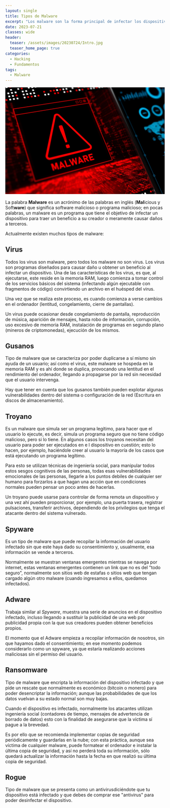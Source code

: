 ```yaml
---
layout: single
title: Tipos de Malware
excerpt: "Los malware son la forma principal de infectar los dispositivos y aquí se muestran algunos ejemplos de ellos y su funcionamiento."
date: 2023-07-21
classes: wide
header:
  teaser: /assets/images/20230724/Intro.jpg
  teaser_home_page: true
categories:
  - Hacking
  - Fundamentos
tags:
  - Malware
---
```


![](/assets/images/20230724/Intro.jpg)

La palabra **Malware** es un acrónimo de las palabras en inglés (**Mal**icious y Soft**ware**) que significa software malicioso o programa malicioso; en pocas palabras, un malware es un programa que tiene el objetivo de infectar un dispositivo para traer un beneficio a su creador o meramente causar daños a terceros.

Actualmente existen muchos tipos de malware:

## Virus

Todos los virus son malware, pero todos los malware no son virus. Los virus son programas diseñados para causar daño u obtener un beneficio al infectar un dispositivo. Una de las características de los virus, es que, al ejecutarse, este reside en la memoria RAM, luego comienza a tomar control de los servicios básicos del sistema (infectando algún ejecutable con fragmentos de código) convirtiendo un archivo en el huésped del virus.

Una vez que se realiza este proceso, es cuando comienza a verse cambios en el ordenador (lentitud, congelamiento, cierre de pantallas).

Un virus puede ocasionar desde congelamiento de pantalla, reproducción de música, aparición de mensajes, hasta robo de información, corrupción, uso excesivo de memoria RAM, instalación de programas en segundo plano (mineros de criptomonedas), ejecución de los mismos.

## Gusanos

Tipo de malware que se caracteriza por poder duplicarse a sí mismo sin ayuda de un usuario; así como el virus, este malware se hospeda en la memoria RAM y es ahí donde se duplica, provocando una lentitud en el rendimiento del ordenador, llegando a propagarse por la red sin necesidad que el usuario intervenga.

Hay que tener en cuenta que los gusanos también pueden explotar algunas vulnerabilidades dentro del sistema o configuración de la red (Escritura en discos de almacenamiento).

## Troyano

Es un malware que simula ser un programa legítimo, para hacer que el usuario lo ejecute, es decir, simula un programa seguro que no tiene código malicioso, pero si lo tiene. En algunos casos los troyanos necesitan del usuario para poder ser ejecutados en e l dispositivo en cuestión; esto lo hacen, por ejemplo, haciéndole creer al usuario la mayoría de los casos que está ejecutando un programa legítimo.

Para esto se utilizan técnicas de ingeniería social, para manipular todos estos sesgos cognitivos de las personas, todas esas vulnerabilidades emocionales de las personas, llegarle a los puntos debiles de cualquier ser humano para forzarlos a que hagan una acción que en condiciones normales pueden pensar un poco antes de hacerlas.

Un troyano puede usarse para controlar de forma remota un dispositivo y una vez ahí pueden proporcionar, por ejemplo, una puerta trasera, registrar pulsaciones, transferir archivos, dependiendo de los privilegios que tenga el atacante dentro del sistema vulnerado.

## Spyware

Es un tipo de malware que puede recopilar la información del usuario infectado sin que este haya dado su consentimiento y, usualmente, esa información se vende a terceros.

Normalmente se muestran ventanas emergentes mientras se navega por internet, estas ventanas emergentes contienen un link que no es del "todo seguro", normalmente son sitios web de estafas o sitios web que tengan cargado algún otro malware (cuando ingresamos a ellos, quedamos infectados).

## Adware

Trabaja similar al *Spyware*, muestra una serie de anuncios en el dispositivo infectado, incluso llegando a sustituir la publicidad de una web por publicidad propia con la que sus creadores pueden obtener beneficios propios.

El momento que el Adware empieza a recopilar información de nosotros, sin que hayamos dado el consentimiento; en ese momento podemos considerarlo como un spyware, ya que estaría realizando acciones maliciosas sin el permiso del usuario.

## Ransomware

Tipo de malware que encripta la información del dispositivo infectado y que pide un rescate que normalmente es económico (bitcoin o monero) para poder desencriptar la información; aunque las probabilidades de que los datos vuelvan a su estado normal son muy bajas.

Cuando el dispositivo es infectado, normalmente los atacantes utilizan ingeniería social (contadores de tiempo, mensajes de advertencia de borrado de datos) esto con la finalidad de asegurarse que la víctima sí pague a la brevedad.

Es por ello que se recomienda implementar copias de seguridad periódicamente y guardarlas en la nube; con esta práctica, aunque sea víctima de cualquier malware, puede formatear el ordenador e instalar la última copia de seguridad, y así no perderá toda su información, sólo quedará actualizar la información hasta la fecha en que realizó su última copia de seguridad.

## Rogue

Tipo de malware que se presenta como un antivirusdiciéndote que tu dispositivo está infectado y que debes de comprar ese "antivirus" para poder desinfectar el dispositivo.